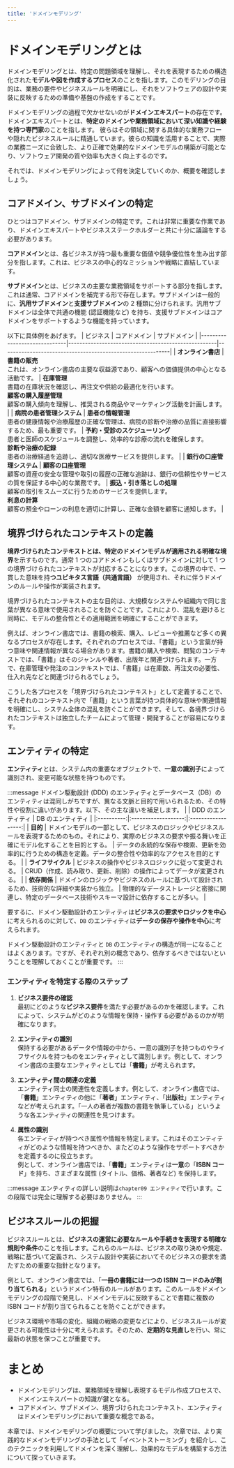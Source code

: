 ```yaml
---
title: 'ドメインモデリング'
---
```


# ドメインモデリングとは

ドメインモデリングとは、特定の問題領域を理解し、それを表現するための構造化された**モデルや図を作成するプロセス**のことを指します。このモデリングの目的は、業務の要件やビジネスルールを明確にし、それをソフトウェアの設計や実装に反映するための準備や基盤の作成をすることです。

ドメインモデリングの過程で欠かせないのが**ドメインエキスパート**の存在です。ドメインエキスパートとは、**特定のドメインや業務領域において深い知識や経験を持つ専門家**のことを指します。 彼らはその領域に関する具体的な業務フローや隠れたビジネスルールに精通しています。彼らの知識を活用することで、実際の業務ニーズに合致した、より正確で効果的なドメインモデルの構築が可能となり、ソフトウェア開発の質や効率も大きく向上するのです。

それでは、ドメインモデリングによって何を決定していくのか、概要を確認しましょう。

## コアドメイン、サブドメインの特定

ひとつはコアドメイン、サブドメインの特定です。これは非常に重要な作業であり、ドメインエキスパートやビジネスステークホルダーと共に十分に議論をする必要があります。

**コアドメイン**とは、各ビジネスが持つ最も重要な価値や競争優位性を生み出す部分を指します。これは、ビジネスの中心的なミッションや戦略に直結しています。

**サブドメイン**とは、ビジネスの主要な業務領域をサポートする部分を指します。これは通常、コアドメインを補完する形で存在します。サブドメインは一般的に、**汎用サブドメイン**と**支援サブドメイン**の 2 種類に分けられます。汎用サブドメインは全体で共通の機能 (認証機能など) を持ち、支援サブドメインはコアドメインをサポートするような機能を持っています。

以下に具体例をあげます。
| ビジネス | コアドメイン | サブドメイン |
|------------------------------|-----------------------------------------------------|------------------------------------------------------------|
| **オンライン書店** | **書籍の販売**<br>これは、オンライン書店の主要な収益源であり、顧客への価値提供の中心となる活動です。 | **在庫管理**<br>書籍の在庫状況を確認し、再注文や供給の最適化を行います。<br>**顧客の購入履歴管理**<br>顧客の購入傾向を理解し、推奨される商品やマーケティング活動を計画します。 |
| **病院の患者管理システム** | **患者の情報管理**<br>患者の健康情報や治療履歴の正確な管理は、病院の診断や治療の品質に直接影響するため、最も重要です。 | **予約・受診のスケジューリング**<br>患者と医師のスケジュールを調整し、効率的な診療の流れを確保します。<br>**診断や治療の記録**<br>患者の治療経過を追跡し、適切な医療サービスを提供します。 |
| **銀行の口座管理システム** | **顧客の口座管理**<br>顧客の資産の安全な管理や取引の履歴の正確な追跡は、銀行の信頼性やサービスの質を保証する中心的な業務です。 | **振込・引き落としの処理**<br>顧客の取引をスムーズに行うためのサービスを提供します。<br>**利息の計算**<br>顧客の預金やローンの利息を適切に計算し、正確な金額を顧客に通知します。 |

## 境界づけられたコンテキストの定義

**境界づけられたコンテキストとは、特定のドメインモデルが適用される明確な境界**を示すものです。通常 1 つのコアドメインもしくはサブドメインに対して 1 つの境界づけられたコンテキストが対応することになります。この境界の中で、一貫した意味を持**つユビキタス言語（共通言語）** が使用され、それに伴うドメインのルールや操作が実装されます。

境界づけられたコンテキストの主な目的は、大規模なシステムや組織内で同じ言葉が異なる意味で使用されることを防ぐことです。これにより、混乱を避けると同時に、モデルの整合性とその適用範囲を明確にすることができます。

例えば、オンライン書店では、書籍の検索、購入、レビューや推薦など多くの異なるプロセスが存在します。それぞれのプロセスでは、「書籍」という言葉が持つ意味や関連情報が異なる場合があります。書籍の購入や検索、閲覧のコンテキストでは、「書籍」はそのジャンルや著者、出版年と関連づけられます。一方で、在庫管理や発注のコンテキストでは、「書籍」は在庫数、再注文の必要性、仕入れ先などと関連づけられるでしょう。

こうした各プロセスを「境界づけられたコンテキスト」として定義することで、それぞれのコンテキスト内で「書籍」という言葉が持つ具体的な意味や関連情報を明確にし、システム全体の混乱を防ぐことができます。そして、各境界づけられたコンテキストは独立したチームによって管理・開発することが容易になります。

## エンティティの特定

**エンティティ**とは、システム内の重要なオブジェクトで、**一意の識別子**によって識別され、変更可能な状態を持つものです。

:::message
ドメイン駆動設計 (DDD) のエンティティとデータベース（DB）のエンティティは混同しがちですが、異なる文脈と目的で用いられるため、その特性や役割に違いがあります。以下、その主な違いを補足します。
| | DDD のエンティティ | DB のエンティティ |
|:----------:|:-------------------:|:------------------:|
| **目的** | ドメインモデルの一部として、ビジネスのロジックやビジネスルールを表現するためのもの。それにより、実際のビジネスの要求や振る舞いを正確にモデル化することを目的とする。 | データの永続的な保存や検索、更新を効率的に行うための構造を定義。データの整合性や効率的なアクセスを目的とする。 |
| **ライフサイクル** | ビジネスの操作やビジネスロジックに従って変更される。 | CRUD（作成、読み取り、更新、削除）の操作によってデータが変更される。 |
| **依存関係** | ドメインのロジックやビジネスのルールに基づいて設計されるため、技術的な詳細や実装から独立。 | 物理的なデータストレージと密接に関連し、特定のデータベース技術やスキーマ設計に依存することが多い。 |

要するに、ドメイン駆動設計のエンティティは**ビジネスの要求やロジックを中心**に考えられるのに対して、`DB` のエンティティは**データの保存や操作を中心**に考えられます。

ドメイン駆動設計のエンティティと `DB` のエンティティの構造が同一になることはよくあります。ですが、それぞれ別の概念であり、依存するべきではないということを理解しておくことが重要です。
:::

### エンティティを特定する際のステップ

1. **ビジネス要件の確認**  
   最初にどのような**ビジネス要件**を満たす必要があるのかを確認します。これによって、システムがどのような情報を保持・操作する必要があるのかが明確になります。

2. **エンティティの識別**  
   保持する必要があるデータや情報の中から、一意の識別子を持つものやライフサイクルを持つものをエンティティとして識別します。例として、オンライン書店の主要なエンティティとしては「**書籍**」が考えられます。

3. **エンティティ間の関連の定義**  
   エンティティ同士の関連性を定義します。例として、オンライン書店では、「**書籍**」エンティティの他に「**著者**」エンティティ、「**出版社**」エンティティなどが考えられます。「一人の著者が複数の書籍を執筆している」というような各エンティティの関連性を見つけます。

4. **属性の識別**  
   各エンティティが持つべき属性や情報を特定します。これはそのエンティティがどのような情報を持つべきか、またどのような操作をサポートすべきかを定義するのに役立ちます。  
   例として、オンライン書店では、「**書籍**」エンティティは**一意**の「**ISBN コード**」を持ち、さまざまな属性 (タイトル、価格、著者など) を保持します。

:::message
エンティティの詳しい説明は`chapter09 エンティティ`で行います。この段階では完全に理解する必要はありません。
:::

## ビジネスルールの把握

ビジネスルールとは、**ビジネスの運営に必要なルールや手続きを表現する明確な規則や条件**のことを指します。これらのルールは、ビジネスの取り決めや規定、戦略に基づいて定義され、システム設計や実装においてそのビジネスの要求を満たすための重要な指針となります。

例として、オンライン書店では、「**一冊の書籍には一つの ISBN コードのみが割り当てられる**」というドメイン特有のルールがあります。このルールをドメインモデリングの段階で発見し、ドメインモデルに反映することで書籍に複数の ISBN コードが割り当てられることを防ぐことができます。

ビジネス環境や市場の変化、組織の戦略の変更などにより、ビジネスルールが変更される可能性は十分に考えられます。そのため、**定期的な見直し**を行い、常に最新の状態を保つことが重要です。

# まとめ

- ドメインモデリングは、業務領域を理解し表現するモデル作成プロセスで、ドメインエキスパートの知識が鍵となる。
- コアドメイン、サブドメイン、境界づけられたコンテキスト、エンティティはドメインモデリングにおいて重要な概念である。

本章では、ドメインモデリングの概要について学びました。
次章では、より実践的なドメインモデリングの手法として「イベントストーミング」を紹介し、このテクニックを利用してドメインを深く理解し、効果的なモデルを構築する方法について探っていきます。
